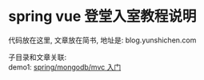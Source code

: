 spring vue 登堂入室教程说明
====
代码放在这里, 文章放在简书, 地址是: blog.yunshichen.com

子目录和文章关联:<br/>
demo1: [spring/mongodb/mvc 入门](https://www.jianshu.com/p/12ad82067761)<br/>



